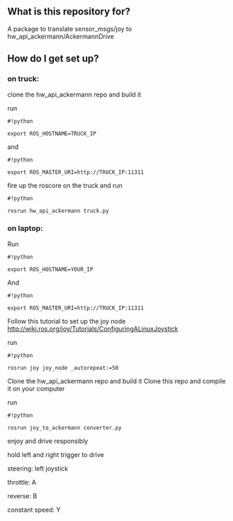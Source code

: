 ## What is this repository for? ##
A package to translate sensor_msgs/joy to hw_api_ackermann/AckermannDrive

## How do I get set up? ##

### on truck: ###
clone the hw_api_ackermann repo and build it

run 
```
#!python

export ROS_HOSTNAME=TRUCK_IP
```

and 
```
#!python

export ROS_MASTER_URI=http://TRUCK_IP:11311
```

fire up the roscore on the truck and run 

```
#!python

rosrun hw_api_ackermann truck.py
```


### on laptop: ###
Run 
```
#!python

export ROS_HOSTNAME=YOUR_IP
```

And 
```
#!python

export ROS_MASTER_URI=http://TRUCK_IP:11311
```

Follow this tutorial to set up the joy node http://wiki.ros.org/joy/Tutorials/ConfiguringALinuxJoystick

run 
```
#!python

rosrun joy joy_node _autorepeat:=50
```

Clone the hw_api_ackermann repo and build it
Clone this repo and compile it on your computer

run 
```
#!python

rosrun joy_to_ackermann converter.py 
```



enjoy and drive responsibly

hold left and right trigger to drive

steering: left joystick

throttle: A

reverse: B

constant speed: Y